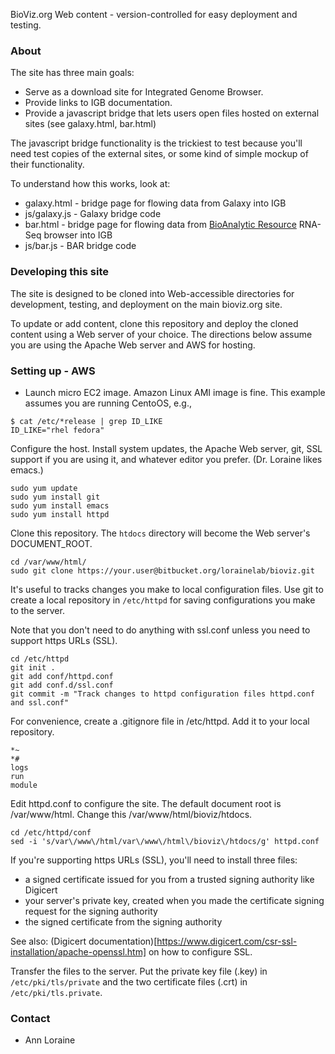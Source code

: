 BioViz.org Web content - version-controlled for easy deployment and testing. 

### About ###

The site has three main goals:

* Serve as a download site for Integrated Genome Browser. 
* Provide links to IGB documentation. 
* Provide a javascript bridge that lets users open files hosted on external sites (see galaxy.html, bar.html)

The javascript bridge functionality is the trickiest to test because you'll need test copies of the external sites, or
some kind of simple mockup of their functionality.

To understand how this works, look at:

* galaxy.html - bridge page for flowing data from Galaxy into IGB
* js/galaxy.js - Galaxy bridge code
* bar.html - bridge page for flowing data from [BioAnalytic Resource](http://bar.utoronto.ca) RNA-Seq browser into IGB
* js/bar.js - BAR bridge code

### Developing this site ###

The site is designed to be cloned into Web-accessible directories for development, testing, and deployment
on the main bioviz.org site. 

To update or add content, clone this repository and deploy the cloned content using a Web server of your choice.
The directions below assume you are using the Apache Web server and AWS for hosting. 

### Setting up - AWS ###

- Launch micro EC2 image. Amazon Linux AMI image is fine. This example assumes you are running CentoOS, e.g.,

```
$ cat /etc/*release | grep ID_LIKE
ID_LIKE="rhel fedora"
```

Configure the host. Install system updates, the Apache Web server, git, SSL support if you are using it, and whatever editor you prefer. (Dr. Loraine likes emacs.)

```
sudo yum update
sudo yum install git
sudo yum install emacs 
sudo yum install httpd
```

Clone this repository. The `htdocs` directory will become the Web server's DOCUMENT_ROOT.

```
cd /var/www/html/
sudo git clone https://your.user@bitbucket.org/lorainelab/bioviz.git
```

It's useful to tracks changes you make to local configuration files. Use git to create a local
repository in `/etc/httpd` for saving configurations you make to the server. 

Note that you don't need to do anything with ssl.conf unless you need to support https URLs (SSL).

```
cd /etc/httpd
git init .
git add conf/httpd.conf
git add conf.d/ssl.conf
git commit -m "Track changes to httpd configuration files httpd.conf and ssl.conf"
```

For convenience, create a .gitignore file in /etc/httpd. Add it to your local repository.

```
*~
*#
logs
run
module
```

Edit httpd.conf to configure the site. The default document root is /var/www/html. Change
this /var/www/html/bioviz/htdocs.

```
cd /etc/httpd/conf
sed -i 's/var\/www\/html/var\/www\/html\/bioviz\/htdocs/g' httpd.conf
```

If you're supporting https URLs (SSL), you'll need to install three files: 

* a signed certificate issued for you from a trusted signing authority like Digicert
* your server's private key, created when you made the certificate signing request for the signing authority
* the signed certificate from the signing authority

See also: (Digicert documentation)[https://www.digicert.com/csr-ssl-installation/apache-openssl.htm] on how to configure SSL.

Transfer the files to the server. Put the private key file (.key) in `/etc/pki/tls/private` and the two certificate files (.crt) in `/etc/pki/tls.private`.



### Contact ###

* Ann Loraine